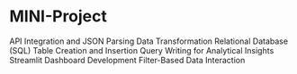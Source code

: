 # MINI-Project
API Integration and JSON Parsing
Data Transformation 
Relational Database (SQL) Table Creation and Insertion
Query Writing for Analytical Insights
Streamlit Dashboard Development
Filter-Based Data Interaction


